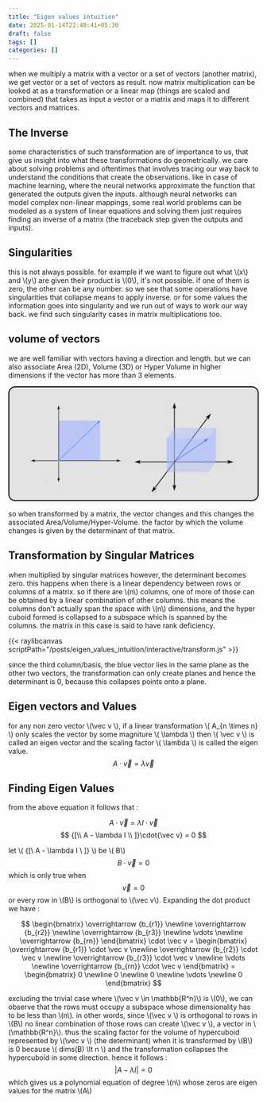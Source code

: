 ```yaml
---
title: "Eigen values intuition"
date: 2025-01-14T22:40:41+05:30
draft: false
tags: []
categories: []
---
```

when we multiply a matrix with a vector or a set of vectors (another matrix), we get vector or a set of vectors as result. now matrix multiplication can be looked at as a transformation or a linear map (things are scaled and combined) that takes as input a vector or a matrix and maps it to different vectors and matrices.

## The Inverse
some characteristics of such transformation are of importance to us, that give us insight into what these transformations do geometrically. we care about solving problems and oftentimes that involves tracing our way back to understand the conditions that create the observations. like in case of machine learning, where the neural networks approximate the function that generated the outputs given the inputs. although neural networks can model complex non-linear mappings, some real world problems can be modeled as a system of linear equations and solving them just requires finding an inverse of a matrix (the traceback step given the outputs and inputs).

## Singularities
this is not always possible. for example if we want to figure out what \\(x\\) and \\(y\\) are given their product is \\(0\\), it's not possible. if one of them is zero, the other can be any number. so we see that some operations have singularities that collapse means to apply inverse. or for some values the information goes into singularity and we run out of ways to work our way back. we find such singularity cases in matrix multiplications too.

## volume of vectors
we are well familiar with vectors having a direction and length. but we can also associate Area (2D), Volume (3D) or Hyper Volume in higher dimensions if the vector has more than 3 elements.

![](images/vector_volume.png)

so when transformed by a matrix, the vector changes and this changes the associated Area/Volume/Hyper-Volume. the factor by which the volume changes is given by the determinant of that matrix. 

## Transformation by Singular Matrices
when multiplied by singular matrices however, the determinant becomes zero. this happens when there is a linear dependency between rows or columns of a matrix. so if there are \\(n\\) columns, one of more of those can be obtained by a linear combination of other columns. this means the columns don't actually span the space with \\(n\\) dimensions, and the hyper cuboid formed is collapsed to a subspace which is spanned by the columns. the matrix in this case is said to have rank deficiency.

{{< raylibcanvas scriptPath="/posts/eigen_values_intuition/interactive/transform.js" >}}

since the third column/basis, the blue vector lies in the same plane as the other two vectors, the transformation can only create planes and hence the determinant is 0, because this collapses points onto a plane.
## Eigen vectors and Values
for any non zero vector \\(\vec v \\), if a linear transformation \\( A_{n \times n} \\) only scales the vector by some magniture \\( \lambda \\) then \\( \vec v \\) is called an eigen vector and the scaling factor \\( \lambda \\) is called the eigen value.
$$ A \cdot \vec v = \lambda \vec v $$

## Finding Eigen Values
from the above equation it follows that :

$$ A \cdot \vec v = \lambda I \cdot \vec v $$
$$ {[\\ A - \lambda I \\ ]}\cdot{\vec v}  = 0 $$

let \\( {[\\ A - \lambda I \\ ]} \\) be \\( B\\)
$$ B \cdot \vec v = 0 $$
which is only true when
$$\vec v = 0 $$ 
or every row in \\(B\\) is orthogonal to \\(\vec v\\). Expanding the dot product we have :

$$
\begin{bmatrix}
    \overrightarrow {b_{r1}}  \newline
    \overrightarrow {b_{r2}}  \newline
    \overrightarrow {b_{r3}}  \newline
   \vdots \newline
    \overrightarrow {b_{rn}} 
\end{bmatrix} \cdot \vec v = 
\begin{bmatrix}
    \overrightarrow {b_{r1}} \cdot \vec v \newline
    \overrightarrow {b_{r2}} \cdot \vec v \newline
    \overrightarrow {b_{r3}} \cdot \vec v \newline
   \vdots \newline
    \overrightarrow {b_{rn}} \cdot \vec v
\end{bmatrix} = 
\begin{bmatrix}
    0 \newline
    0 \newline
    0 \newline
   \vdots \newline
    0
\end{bmatrix}
$$

excluding the trivial case where \\(\vec v \in \mathbb{R^n}\\) is \\(0\\), we can observe that the rows must occupy a subspace whose dimensionality has to be less than \\(n\\). in other words, since \\(\vec v \\) is orthogonal to rows in \\(B\\) no linear combination of those rows can create \\(\vec v \\), a vector in \\(\mathbb{R^n}\\). thus the scaling factor for the volume of hypercuboid represented by \\(\vec v \\) (the determinant) when it is transformed by \\(B\\) is 0 because \\( dims(B) \lt n \\) and the transformation collapses the hypercuboid in some direction.
hence it follows :
$$
| A - \lambda I | = 0
$$
which gives us a polynomial equation of degree \\(n\\) whose zeros are eigen values for the matrix \\(A\\)
